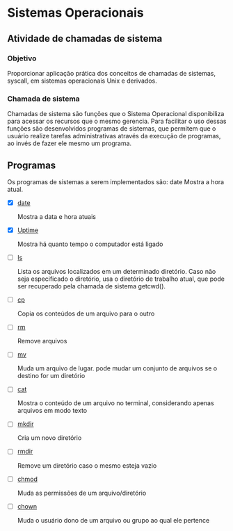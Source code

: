 # Sistemas Operacionais

## Atividade de chamadas de sistema

### Objetivo

Proporcionar aplicação prática dos conceitos de chamadas de sistemas, syscall, em sistemas operacionais
Unix e derivados.

### Chamada de sistema

Chamadas de sistema são funções que o Sistema Operacional disponibiliza para acessar os recursos que o mesmo gerencia. Para facilitar o uso dessas funções são desenvolvidos programas de sistemas, que permitem que o usuário realize tarefas administrativas através da execução de programas, ao invés de fazer ele mesmo um programa.

## Programas

Os programas de sistemas a serem implementados são:
date Mostra a hora atual.

- [x] [date](codigos/date.cpp)

    Mostra a data e hora atuais

- [x]  [Uptime](codigos/uptime.cpp)
    
    Mostra há quanto tempo o computador está ligado
    
- [ ]  [ls](codigos/ls.cpp)
    
    Lista os arquivos localizados em um determinado diretório. Caso não seja especificado o diretório, usa o diretório de trabalho atual, que pode ser recuperado pela chamada de sistema getcwd().
    
- [ ]  [cp](codigos/cp.cpp)
    
    Copia os conteúdos de um arquivo para o outro
    
- [ ]  [rm](codigos/rm.cpp)
    
    Remove arquivos
    
- [ ]  [mv](codigos/mv.cpp)
    
    Muda um arquivo de lugar. pode mudar um conjunto de arquivos se o destino for um diretório
    
- [ ]  [cat](codigos/cat.cpp)
    
    Mostra o conteúdo de um arquivo no terminal, considerando apenas arquivos em modo texto
    
- [ ]  [mkdir](codigos/mkdir.cpp)
    
    Cria um novo diretório
    
- [ ]  [rmdir](codigos/rmdir.cpp)
    
    Remove um diretório caso o mesmo esteja vazio
    
- [ ]  [chmod](codigos/chmod.cpp)
    
    Muda as permissões de um arquivo/diretório
    
- [ ]  [chown](codigos/chown.cpp)
    
    Muda o usuário dono de um arquivo ou grupo ao qual ele pertence
